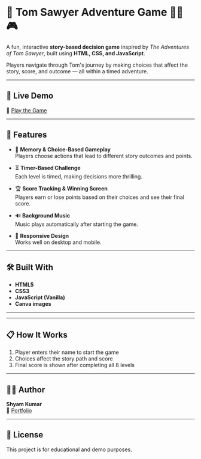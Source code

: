 # 📘 Tom Sawyer Adventure Game 🧒📖🎮

A fun, interactive **story-based decision game** inspired by *The Adventures of Tom Sawyer*, built using **HTML, CSS, and JavaScript**.

Players navigate through Tom's journey by making choices that affect the story, score, and outcome — all within a timed adventure.

---

## 🚀 Live Demo  
🔗 [Play the Game](https://shyam-kumar-dev.github.io/Tom-game/)

---

## 🎯 Features

- 🧠 **Memory & Choice-Based Gameplay**  
  Players choose actions that lead to different story outcomes and points.

- ⏳ **Timer-Based Challenge**  
  Each level is timed, making decisions more thrilling.

- 🏆 **Score Tracking & Winning Screen**  
  Players earn or lose points based on their choices and see their final score.

- 🔊 **Background Music**  
  Music plays automatically after starting the game.

- 📱 **Responsive Design**  
  Works well on desktop and mobile.

---

## 🛠️ Built With

- **HTML5**
- **CSS3**
- **JavaScript (Vanilla)**
- **Canva images**

---

---

## 📋 How It Works

1. Player enters their name to start the game
2. Choices affect the story path and score
3. Final score is shown after completing all 8 levels

---


## 👨‍💻 Author

**Shyam Kumar**  
🔗 [Portfolio](https://shyam-kumar-dev.github.io/My-portfolio-/)

---

## 📜 License

This project is for educational and demo purposes. 


